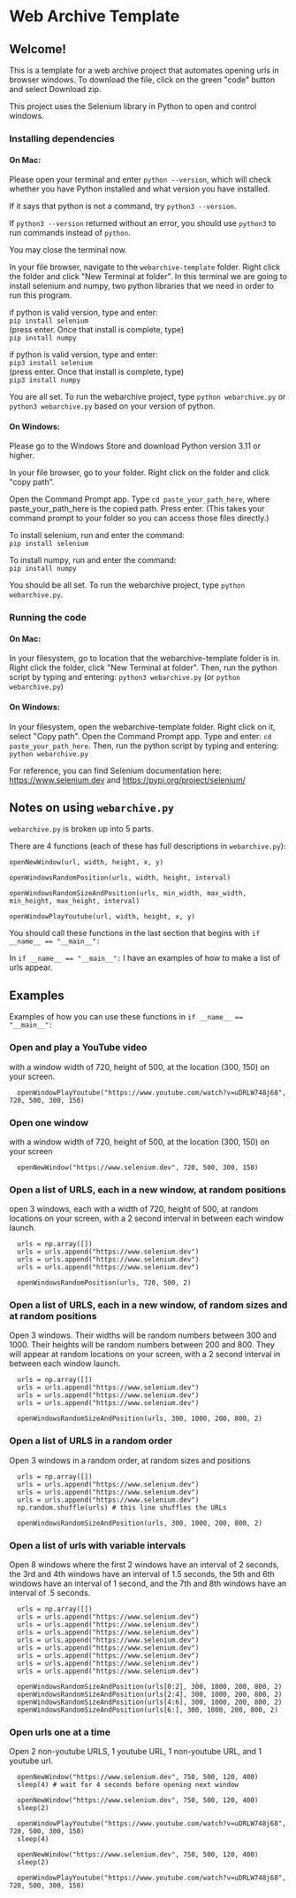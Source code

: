 # Web Archive Template

## Welcome!
This is a template for a web archive project that automates opening urls in browser windows. To download the file, click on the green "code" button and select Download zip.

This project uses the Selenium library in Python to open and control windows.

### Installing dependencies
#### On Mac:

Please open your terminal and enter `python --version`, which will check whether you have Python installed and what version you have installed.

If it says that python is not a command, try `python3 --version`.

If `python3 --version` returned without an error, you should use `python3` to run commands instead of `python`.

You may close the terminal now.

In your file browser, navigate to the `webarchive-template` folder. Right click the folder and click "New Terminal at folder". In this terminal we are going to install selenium and numpy, two python libraries that we need in order to run this program.

if python is valid version, type and enter: \
`pip install selenium` \
(press enter. Once that install is complete, type) \
`pip install numpy`

if python is valid version, type and enter: \
`pip3 install selenium` \
(press enter. Once that install is complete, type) \
`pip3 install numpy`

You are all set. To run the webarchive project, type `python webarchive.py` or `python3 webarchive.py` based on your version of python.

#### On Windows:
Please go to the Windows Store and download Python version 3.11 or higher.

In your file browser, go to your folder. Right click on the folder and click "copy path".

Open the Command Prompt app. Type `cd paste_your_path_here`, where paste_your_path_here is the copied path. Press enter. (This takes your command prompt to your folder so you can access those files directly.)

To install selenium, run and enter the command:\
`pip install selenium`

To install numpy, run and enter the command:\
`pip install numpy`

You should be all set. To run the webarchive project, type `python webarchive.py`.

### Running the code
#### On Mac:
In your filesystem, go to location that the webarchive-template folder is in. Right click the folder, click "New Terminal at folder". Then, run the python script by typing and entering: `python3 webarchive.py` (or `python webarchive.py`)

#### On Windows:
In your filesystem, open the webarchive-template folder. Right click on it, select "Copy path". Open the Command Prompt app. Type and enter: `cd paste_your_path_here`. Then, run the python script by typing and entering: `python webarchive.py`


For reference, you can find Selenium documentation here: https://www.selenium.dev and https://pypi.org/project/selenium/

## Notes on using `webarchive.py`
`webarchive.py` is broken up into 5 parts.

There are 4 functions (each of these has full descriptions in `webarchive.py`):

`openNewWindow(url, width, height, x, y)`

`openWindowsRandomPosition(urls, width, height, interval)`

`openWindowsRandomSizeAndPosition(urls, min_width, max_width, min_height, max_height, interval)`

`openWindowPlayYoutube(url, width, height, x, y)`

You should call these functions in the last section that begins with `if __name__ == "__main__":`

In `if __name__ == "__main__":` I have an examples of how to make a list of urls appear.

## Examples

Examples of how you can use these functions in `if __name__ == "__main__":`

### Open and play a YouTube video
with a window width of 720, height of 500, at the location (300, 150) on your screen.
```
  openWindowPlayYoutube("https://www.youtube.com/watch?v=uDRLW748j68", 720, 500, 300, 150)
```

### Open one window
with a window width of 720, height of 500, at the location (300, 150) on your screen
```
  openNewWindow("https://www.selenium.dev", 720, 500, 300, 150)
```

### Open a list of URLS, each in a new window, at random positions
open 3 windows, each with a width of 720, height of 500, at random locations on your screen, with a 2 second interval in between each window launch.
```
  urls = np.array([])
  urls = urls.append("https://www.selenium.dev")
  urls = urls.append("https://www.selenium.dev")
  urls = urls.append("https://www.selenium.dev")

  openWindowsRandomPosition(urls, 720, 500, 2)
```

### Open a list of URLS, each in a new window, of random sizes and at random positions
Open 3 windows. Their widths will be random numbers between 300 and 1000. Their heights will be random numbers between 200 and 800. They will appear at random locations on your screen, with a 2 second interval in between each window launch.
```
  urls = np.array([])
  urls = urls.append("https://www.selenium.dev")
  urls = urls.append("https://www.selenium.dev")
  urls = urls.append("https://www.selenium.dev")

  openWindowsRandomSizeAndPosition(urls, 300, 1000, 200, 800, 2)
```

### Open a list of URLS in a random order
Open 3 windows in a random order, at random sizes and positions
```
  urls = np.array([])
  urls = urls.append("https://www.selenium.dev")
  urls = urls.append("https://www.selenium.dev")
  urls = urls.append("https://www.selenium.dev")
  np.random.shuffle(urls) # this line shuffles the URLs

  openWindowsRandomSizeAndPosition(urls, 300, 1000, 200, 800, 2)
```

### Open a list of urls with variable intervals
Open 8 windows where the first 2 windows have an interval of 2 seconds, the 3rd and 4th windows have an interval of 1.5 seconds, the 5th and 6th windows have an interval of 1 second, and the 7th and 8th windows have an interval of .5 seconds.
```
  urls = np.array([])
  urls = urls.append("https://www.selenium.dev")
  urls = urls.append("https://www.selenium.dev")
  urls = urls.append("https://www.selenium.dev")
  urls = urls.append("https://www.selenium.dev")
  urls = urls.append("https://www.selenium.dev")
  urls = urls.append("https://www.selenium.dev")
  urls = urls.append("https://www.selenium.dev")
  urls = urls.append("https://www.selenium.dev")

  openWindowsRandomSizeAndPosition(urls[0:2], 300, 1000, 200, 800, 2)
  openWindowsRandomSizeAndPosition(urls[2:4], 300, 1000, 200, 800, 2)
  openWindowsRandomSizeAndPosition(urls[4:6], 300, 1000, 200, 800, 2)
  openWindowsRandomSizeAndPosition(urls[6:], 300, 1000, 200, 800, 2)

```

### Open urls one at a time
Open 2 non-youtube URLS, 1 youtube URL, 1 non-youtube URL, and 1 youtube url.
```
  openNewWindow("https://www.selenium.dev", 750, 500, 120, 400)
  sleep(4) # wait for 4 seconds before opening next window

  openNewWindow("https://www.selenium.dev", 750, 500, 120, 400)
  sleep(2)

  openWindowPlayYoutube("https://www.youtube.com/watch?v=uDRLW748j68", 720, 500, 300, 150)
  sleep(4)

  openNewWindow("https://www.selenium.dev", 750, 500, 120, 400)
  sleep(2)

  openWindowPlayYoutube("https://www.youtube.com/watch?v=uDRLW748j68", 720, 500, 300, 150)

```
